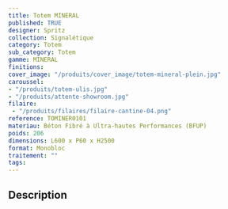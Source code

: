 ```yaml
---
title: Totem MINERAL  
published: TRUE
designer: Spritz
collection: Signalétique
category: Totem
sub_category: Totem
gamme: MINERAL
finitions: 
cover_image: "/produits/cover_image/totem-mineral-plein.jpg"
caroussel: 
- "/produits/totem-ulis.jpg"
- "/produits/attente-showroom.jpg"
filaire: 
 - "/produits/filaires/filaire-cantine-04.png"
reference: TOMINER0101
materiau: Béton Fibré à Ultra-hautes Performances (BFUP)
poids: 206
dimensions: L600 x P60 x H2500 
format: Monobloc
traitement: ""
tags: 
---
```


## Description
